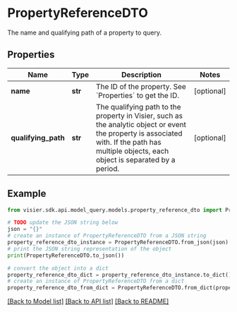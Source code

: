 # PropertyReferenceDTO

The name and qualifying path of a property to query.

## Properties

Name | Type | Description | Notes
------------ | ------------- | ------------- | -------------
**name** | **str** | The ID of the property. See &#x60;Properties&#x60; to get the ID. | [optional] 
**qualifying_path** | **str** | The qualifying path to the property in Visier, such as the analytic object or event the property is associated with.  If the path has multiple objects, each object is separated by a period. | [optional] 

## Example

```python
from visier.sdk.api.model_query.models.property_reference_dto import PropertyReferenceDTO

# TODO update the JSON string below
json = "{}"
# create an instance of PropertyReferenceDTO from a JSON string
property_reference_dto_instance = PropertyReferenceDTO.from_json(json)
# print the JSON string representation of the object
print(PropertyReferenceDTO.to_json())

# convert the object into a dict
property_reference_dto_dict = property_reference_dto_instance.to_dict()
# create an instance of PropertyReferenceDTO from a dict
property_reference_dto_from_dict = PropertyReferenceDTO.from_dict(property_reference_dto_dict)
```
[[Back to Model list]](../README.md#documentation-for-models) [[Back to API list]](../README.md#documentation-for-api-endpoints) [[Back to README]](../README.md)


